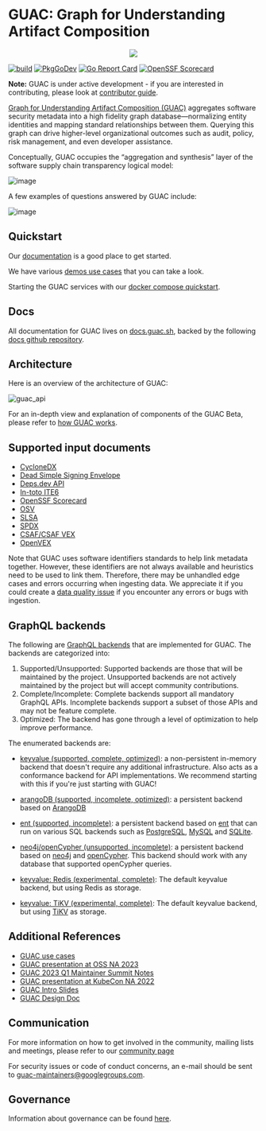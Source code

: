 # GUAC: Graph for Understanding Artifact Composition

<p align="center">
  <img src="https://user-images.githubusercontent.com/3060102/204297133-9bf702c6-b4e2-46df-a029-42b5060b19a4.png">
</p>

[![build](https://github.com/guacsec/guac/workflows/release/badge.svg)](https://github.com/guacsec/guac/actions?query=workflow%3Arelease) [![PkgGoDev](https://pkg.go.dev/badge/github.com/guacsec/guac)](https://pkg.go.dev/github.com/guacsec/guac) [![Go Report Card](https://goreportcard.com/badge/github.com/guacsec/guac)](https://goreportcard.com/report/github.com/guacsec/guac)
[![OpenSSF Scorecard](https://api.securityscorecards.dev/projects/github.com/guacsec/guac/badge)](https://api.securityscorecards.dev/projects/github.com/guacsec/guac)

**Note:** GUAC is under active development - if you are interested in
contributing, please look at [contributor guide](CONTRIBUTING.md).

[Graph for Understanding Artifact Composition (GUAC)](https://guac.sh/)
aggregates software security metadata into a high fidelity graph
database—normalizing entity identities and mapping standard relationships
between them. Querying this graph can drive higher-level organizational outcomes
such as audit, policy, risk management, and even developer assistance.

Conceptually, GUAC occupies the “aggregation and synthesis” layer of the
software supply chain transparency logical model:

![image](https://user-images.githubusercontent.com/3060102/196563695-a1cdc8bd-9946-482f-873a-937bf75891dc.png)

A few examples of questions answered by GUAC include:

![image](https://user-images.githubusercontent.com/3060102/182689788-70acefc1-6d69-4972-abbf-3e60c0d4c014.png)

## Quickstart

Our [documentation](https://docs.guac.sh/) is a good place to get started.

We have various [demos use cases](https://docs.guac.sh/guac-use-cases/) that you
can take a look.

Starting the GUAC services with our
[docker compose quickstart](https://docs.guac.sh/setup/).

## Docs

All documentation for GUAC lives on [docs.guac.sh](https://docs.guac.sh), backed
by the following [docs github repository](https://github.com/guacsec/guac-docs).

## Architecture

Here is an overview of the architecture of GUAC:

![guac_api](https://github.com/guacsec/guac/assets/88045217/ba7a2fd9-798b-4172-bf67-bd24872fdfda)

For an in-depth view and explanation of components of the GUAC Beta, please
refer to [how GUAC works](https://docs.guac.sh/how-guac-works/).

## Supported input documents

- [CycloneDX](https://github.com/CycloneDX/specification)
- [Dead Simple Signing Envelope](https://github.com/secure-systems-lab/dsse)
- [Deps.dev API](https://deps.dev/)
- [In-toto ITE6](https://github.com/in-toto/attestation)
- [OpenSSF Scorecard](https://github.com/ossf/scorecard)
- [OSV](https://osv.dev/)
- [SLSA](https://github.com/slsa-framework/slsa)
- [SPDX](https://spdx.dev/specifications/)
- [CSAF/CSAF VEX](https://docs.oasis-open.org/csaf/csaf/v2.0/os/csaf-v2.0-os.html)
- [OpenVEX](https://github.com/openvex)

Note that GUAC uses software identifiers standards to help link metadata
together. However, these identifiers are not always available and heuristics
need to be used to link them. Therefore, there may be unhandled edge cases and
errors occurring when ingesting data. We appreciate it if you could create a
[data quality issue](https://github.com/guacsec/guac/issues/new?assignees=&labels=bug%2C+data-sources%2C+data-quality&projects=&template=bug_report_ingestion.md&title=%5Bingestion%2Fdata-quality+issue%5D+FILL+THIS+IN)
if you encounter any errors or bugs with ingestion.

## GraphQL backends

The following are [GraphQL backends](pkg/assembler/backends) that are implemented for GUAC. The backends are categorized into:

1. Supported/Unsupported: Supported backends are those that will be maintained by the project. Unsupported backends are not actively maintained by the project but will accept community contributions.
2. Complete/Incomplete: Complete backends support all mandatory GraphQL APIs. Incomplete backends support a subset of those APIs and may not be feature complete.
3. Optimized: The backend has gone through a level of optimization to help improve performance.

The enumerated backends are:

- [keyvalue (supported, complete,
  optimized)](https://github.com/guacsec/guac/tree/main/pkg/assembler/backends/keyvalue):
  a non-persistent in-memory backend that doesn't require any additional
  infrastructure. Also acts as a conformance backend for API
  implementations. We recommend starting with this if you're just starting with
  GUAC!

- [arangoDB (supported, incomplete,
  optimized)](https://github.com/guacsec/guac/tree/main/pkg/assembler/backends/arangodb):
  a persistent backend based on [ArangoDB](https://arangodb.com/)

- [ent (supported,
  incomplete)](https://github.com/guacsec/guac/tree/main/pkg/assembler/backends/ent):
  a persistent backend based on [ent](https://entgo.io/) that can run on
  various SQL backends such as [PostgreSQL](https://www.postgresql.org/),
  [MySQL](https://www.mysql.com/) and
  [SQLite](https://www.sqlite.org/index.html).

- [neo4j/openCypher (unsupported,
  incomplete)](https://github.com/guacsec/guac/tree/main/pkg/assembler/backends/neo4j):
  a persistent backend based on [neo4j](https://neo4j.com/) and
  [openCypher](https://opencypher.org/). This backend should work with any
  database that supported openCypher queries.

- [keyvalue: Redis (experimental, complete)](/pkg/assembler/kv/redis): The
  default keyvalue backend, but using Redis as storage.

- [keyvalue: TiKV (experimental, complete)](/pkg/assembler/kv/tikv): The
  default keyvalue backend, but using [TiKV](https://tikv.org/) as storage.

## Additional References

- [GUAC use cases](use-cases.md)
- [GUAC presentation at OSS NA 2023](https://sched.co/1K5Hn)
- [GUAC 2023 Q1 Maintainer Summit Notes](https://docs.google.com/document/d/15Kb3I3SWhq-9_R7WYhSjsIxn_FykYgPyFlQWlLgF4fA/edit)
- [GUAC presentation at KubeCon NA 2022](https://www.youtube.com/watch?v=xFRNgIEzbkA)
- [GUAC Intro Slides](https://docs.google.com/presentation/d/1WF4dsJiwR6URWPgn1aiHAE3iLVl-oGP4SJRWFpcOlao/edit#slide=id.p)
- [GUAC Design Doc](https://docs.google.com/document/d/1N5x0HErb-kmCPgG9M8TwBEOGIVU54clqp_X4KhtNJI8/edit)

## Communication

For more information on how to get involved in the community, mailing lists and
meetings, please refer to our [community page](https://guac.sh/community/)

For security issues or code of conduct concerns, an e-mail should be sent to
guac-maintainers@googlegroups.com.

## Governance

Information about governance can be found [here](GOVERNANCE.md).
